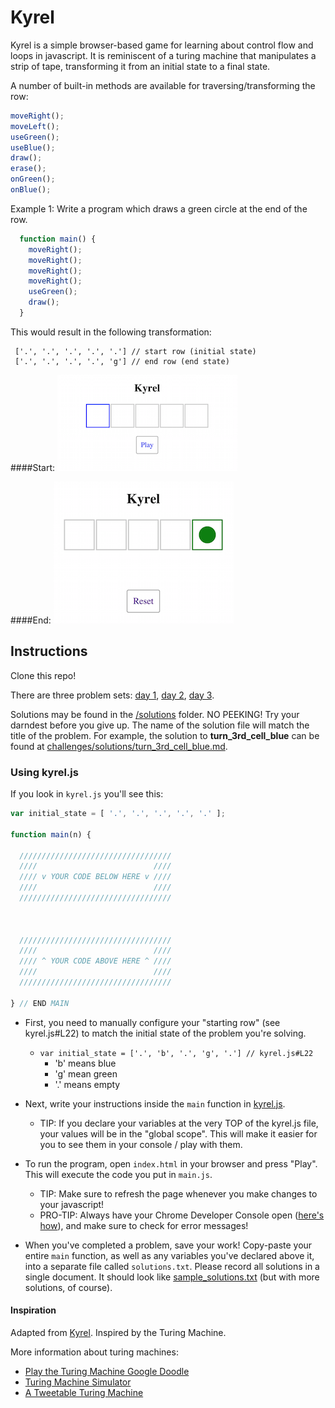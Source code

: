 # Kyrel
Kyrel is a simple browser-based game for learning about control flow and loops in javascript. It is reminiscent of a turing machine that manipulates a strip of tape, transforming it from an initial state to a final state.

A number of built-in methods are available for traversing/transforming the row:

``` javascript
moveRight();
moveLeft();
useGreen();
useBlue();
draw();
erase();
onGreen();
onBlue();
```

Example 1: Write a program which draws a green circle at the end of the row.

``` javascript
  function main() {
    moveRight();
    moveRight();
    moveRight();
    moveRight();
    useGreen();
    draw();
  }
```

This would result in the following transformation:
```
 ['.', '.', '.', '.', '.'] // start row (initial state)
 ['.', '.', '.', '.', 'g'] // end row (end state)
```

####Start:
![](/screenshots/initial_state.png)

####End:
![](/screenshots/end_state.png)

## Instructions

Clone this repo!

There are three problem sets: [day 1](/challenges/day1.md), [day 2](/challenges/day2.md), [day 3](/challenges/day3.md).

Solutions may be found in the [/solutions](/challenges/solutions) folder. NO PEEKING! Try your darndest before you give up. The name of the solution file will match the title of the problem. For example, the solution to **turn_3rd_cell_blue** can be found at [challenges/solutions/turn_3rd_cell_blue.md](challenges/solutions/turn_3rd_cell_blue.md).

### Using kyrel.js

If you look in `kyrel.js` you'll see this:

``` js
var initial_state = [ '.', '.', '.', '.', '.' ];

function main(n) {

  //////////////////////////////////
  ////                          ////
  //// v YOUR CODE BELOW HERE v ////
  ////                          ////
  //////////////////////////////////



  //////////////////////////////////
  ////                          ////
  //// ^ YOUR CODE ABOVE HERE ^ ////
  ////                          ////
  //////////////////////////////////

} // END MAIN
```

* First, you need to manually configure your "starting row" (see kyrel.js#L22) to match the initial state of the problem you're solving.
    - `var initial_state = ['.', 'b', '.', 'g', '.'] // kyrel.js#L22`
        + 'b' means blue
        + 'g' mean green
        + '.' means empty
* Next, write your instructions inside the `main` function in [kyrel.js](/kyrel.js#L24).
    * TIP: If you declare your variables at the very TOP of the kyrel.js file, your values will be in the "global scope". This will make it easier for you to see them in your console / play with them.
* To run the program, open `index.html` in your browser and press "Play". This will execute the code you put in `main.js`.
    * TIP: Make sure to refresh the page whenever you make changes to your javascript!
    * PRO-TIP: Always have your Chrome Developer Console open ([here's how](http://jsforcats.com/#basics)), and make sure to check for error messages!

* When you've completed a problem, save your work! Copy-paste your entire `main` function, as well as any variables you've declared above it, into a separate file called `solutions.txt`. Please record all solutions in a single document. It should look like [sample_solutions.txt](./sample_solutions.txt) (but with more solutions, of course).

#### Inspiration
Adapted from [Kyrel](https://github.com/kyletns/kyrel). Inspired by the Turing Machine.

More information about turing machines:
* [Play the Turing Machine Google Doodle](https://encrypted.google.com/doodles/alan-turings-100th-birthday)
* [Turing Machine Simulator](http://turing-machine.com/)
* [A Tweetable Turing Machine](https://gist.github.com/mrrrgn/3200044be3fd31f4c3b5)
